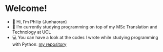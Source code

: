 # Welcome!
- 👋 Hi, I’m Philip (Junhaoran)
- 🌱 I’m currently studying programming on top of my MSc Translation and Technology at UCL
- 💻 You can have a look at the codes I wrote while studying programming with Python: [my repository](https://github.com/TheVeryPulse/python_practice_codes)
<!---
TheVeryPulse/TheVeryPulse is a ✨ special ✨ repository because its `README.md` (this file) appears on your GitHub profile.
You can click the Preview link to take a look at your changes.
--->
